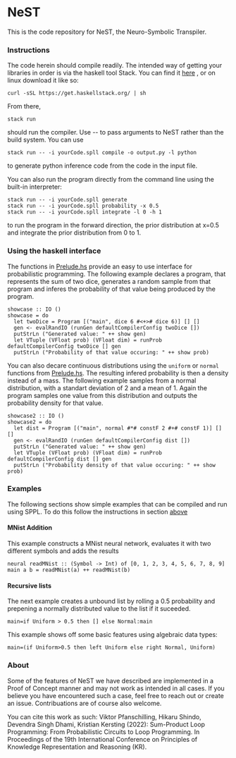 # NeST

This is the code repository for NeST, the Neuro-Symbolic Transpiler.

### <a name="instructions"></a>Instructions

The code herein should compile readily. The intended way of getting your libraries in order is via the haskell tool Stack. You can find it [here](https://docs.haskellstack.org/en/stable/) , or on linux download it like so:

```
curl -sSL https://get.haskellstack.org/ | sh
```

From there,
```
stack run
```
should run the compiler. Use -- to pass arguments to NeST rather than the build system. You can use

```
stack run -- -i yourCode.spll compile -o output.py -l python
```
to generate python inference code from the code in the input file. 

You can also run the program directly from the command line using the built-in interpreter:

```
stack run -- -i yourCode.spll generate
stack run -- -i yourCode.spll probability -x 0.5
stack run -- -i yourCode.spll integrate -l 0 -h 1
```

to run the program in the forward direction, the prior distribution at x=0.5 and integrate the prior distribution from 0 to 1.

### Using the haskell interface

The functions in [Prelude.hs](src/SPLL/Prelude.hs) provide an easy to use interface for probabilistic programming. The following example declares a program, that represents the sum of two dice, generates a random sample from that program and inferes the probability of that value being produced by the program.

```
showcase :: IO ()
showcase = do
  let twoDice = Program [("main", dice 6 #<+># dice 6)] [] []
  gen <- evalRandIO (runGen defaultCompilerConfig twoDice [])
  putStrLn ("Generated value: " ++ show gen)
  let VTuple (VFloat prob) (VFloat dim) = runProb defaultCompilerConfig twoDice [] gen
  putStrLn ("Probability of that value occuring: " ++ show prob)
```

You can also decare continuous distributions using the ```uniform``` or ```normal``` functions from [Prelude.hs](src/SPLL/Prelude.hs). The resulting infered probability is then a density instead of a mass. The following example samples from a normal distribution, with a standart deviation of 2 and a mean of 1. Again the program samples one value from this distribution and outputs the probability density for that value.

```
showcase2 :: IO ()
showcase2 = do
  let dist = Program [("main", normal #*# constF 2 #+# constF 1)] [] []
  gen <- evalRandIO (runGen defaultCompilerConfig dist [])
  putStrLn ("Generated value: " ++ show gen)
  let VTuple (VFloat prob) (VFloat dim) = runProb defaultCompilerConfig dist [] gen
  putStrLn ("Probability density of that value occuring: " ++ show prob)
```

### Examples

The following sections show simple examples that can be compiled and run using SPPL. To do this follow the instructions in section [above](#instructions)

#### MNist Addition

This example constructs a MNist neural network, evaluates it with two different symbols and adds the results

```
neural readMNist :: (Symbol -> Int) of [0, 1, 2, 3, 4, 5, 6, 7, 8, 9]
main a b = readMNist(a) ++ readMNist(b)
```

#### Recursive lists

The next example creates a unbound list by rolling a 0.5 probability and prepening a normally distributed value to the list if it suceeded.

```
main=if Uniform > 0.5 then [] else Normal:main
```

This example shows off some basic features using algebraic data types:

```
main=(if Uniform>0.5 then left Uniform else right Normal, Uniform)
```


### About

Some of the features of NeST we have described are implemented in a Proof of Concept manner and may not work as intended in all cases. If you believe you have encountered such a case, feel free to reach out or create an issue. Contribuations are of course also welcome.

You can cite this work as such: Viktor Pfanschilling, Hikaru Shindo, Devendra Singh Dhami, Kristian Kersting (2022): Sum-Product Loop Programming: From Probabilistic Circuits to Loop Programming. In Proceedings of the 19th International Conference on Principles of Knowledge Representation and Reasoning (KR).
